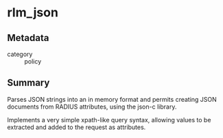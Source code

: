 # rlm_json
## Metadata
<dl>
  <dt>category</dt><dd>policy</dd>
</dl>

## Summary

Parses JSON strings into an in memory format and permits creating
JSON documents from RADIUS attributes, using the json-c library.

Implements a very simple xpath-like query syntax, allowing values
to be extracted and added to the request as attributes.
